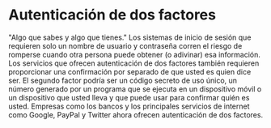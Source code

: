 [Title]: # (Autenticación de dos factores)
[Order]: # (125)

# Autenticación de dos factores 

"Algo que sabes y algo que tienes." Los sistemas de inicio de sesión que requieren solo un nombre de usuario y contraseña corren el riesgo de romperse cuando otra persona puede obtener (o adivinar) esa información. Los servicios que ofrecen autenticación de dos factores también requieren proporcionar una confirmación por separado de que usted es quien dice ser. El segundo factor podría ser un código secreto de uso único, un número generado por un programa que se ejecuta en un dispositivo móvil o un dispositivo que usted lleva y que puede usar para confirmar quién es usted. Empresas como los bancos y los principales servicios de internet como Google, PayPal y Twitter ahora ofrecen autenticación de dos factores.
